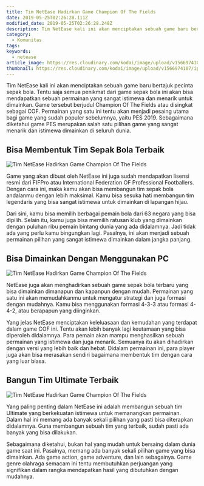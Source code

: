 ```yaml
---
title: Tim NetEase Hadirkan Game Champion Of The Fields
date: 2019-05-25T02:26:28.111Z
modified_date: 2019-05-25T02:26:28.248Z
description: Tim NetEase kali ini akan menciptakan sebuah game baru bertajuk pecinta sepak bola. Tentu saja semua penikmat dari game sepak bola.
category:
  - Komunitas
tags:
keywords:
  - netease
article_image: https://res.cloudinary.com/kodai/image/upload/v1566974107/ip/tim-netease-hadirkan-game-champion-of-the-fields-1.jpg
thumbnail: https://res.cloudinary.com/kodai/image/upload/v1566974107/ip/tim-netease-hadirkan-game-champion-of-the-fields-1-021.jpg
---
```

Tim NetEase kali ini akan menciptakan sebuah game baru bertajuk pecinta sepak bola. Tentu saja semua penikmat dari game sepak bola ini akan bisa mendapatkan sebuah permainan yang sangat istimewa dan menarik untuk dimainkan. Game tersebut berjudul Champion Of The Fields atau disingkat sebagai COF. Permainan yang satu ini tentu akan menjadi pesaing utama bagi game yang sudah populer sebelumnya, yaitu PES 2019. Sebagaimana diketahui game PES merupakan salah satu pilihan game yang sangat menarik dan istimewa dimainkan di seluruh dunia.



## Bisa Membentuk Tim Sepak Bola Terbaik

![Tim NetEase Hadirkan Game Champion Of The Fields](https://res.cloudinary.com/kodai/image/upload/v1566974107/ip/tim-netease-hadirkan-game-champion-of-the-fields-1.jpg)

Game yang akan dibuat oleh NetEase ini juga sudah mendapatkan lisensi resmi dari FIFPro atau International Federation OF Professional Footballers. Dengan cara ini, maka kamu akan bisa membangun tim sepak bola andalanmu dengan lebih maksimal. Kamu bisa sesuka hati membangun tim legendaris yang bisa sangat istimewa untuk dimainkan di lapangan hijau. 

Dari sini, kamu bisa memilih berbagai pemain bola dari 63 negara yang bisa dipilih. Selain itu, kamu juga bisa memilih ratusan klub yang dimainkan dengan puluhan ribu pemain bintang dunia yang ada didalamnya. Jadi tidak ada yang perlu kamu bingungkan lagi. Pasalnya, ini akan menjadi sebuah permainan pilihan yang sangat istimewa dimainkan dalam jangka panjang.



## Bisa Dimainkan Dengan Menggunakan PC

![Tim NetEase Hadirkan Game Champion Of The Fields](https://res.cloudinary.com/kodai/image/upload/v1566974108/ip/tim-netease-hadirkan-game-champion-of-the-fields-2.jpg)

NetEase juga akan menghadirkan sebuah game sepak bola terbaru yang bisa dimainkan dimanapun dan kapanpun dengan mudah. Permainan yang satu ini akan memudahkanmu untuk mengatur strategi dan juga formasi dengan mudahnya. Kamu bisa menggunakan formasi 4-3-3 atau formasi 4-4-2, atau berapapun yang diinginkan.

Yang jelas NetEase menciptakan keleluasaan dan kemudahan yang terdapat dalam game COF ini. Tentu akan lebih banyak lagi keutamaan yang bisa diperoleh didalamnya. Para pemain akan mampu menghasilkan sebuah permainan yang istimewa dan juga menarik. Semuanya itu akan dihadirkan dengan versi yang lebih baik dan hebat. Didalam permainan ini, para player juga akan bisa merasakan sendiri bagaimana membentuk tim dengan cara yang luar biasa.



## Bangun Tim Ultimate Terbaik

![Tim NetEase Hadirkan Game Champion Of The Fields](https://res.cloudinary.com/kodai/image/upload/v1566974108/ip/tim-netease-hadirkan-game-champion-of-the-fields-3.jpg)

Yang paling penting dalam NetEase ini adalah membangun sebuah tim Ultimate yang berkekuatan istimewa untuk memanangkan permainan. Dalam hal ini memang ada banyak sekali pilihan yang pasti bisa diterapkan didalamnya. Guna membangun sebuah tim yang terbaik, sudah pasti ada banyak yang bisa dilakukan. 

Sebagaimana diketahui, bukan hal yang mudah untuk bersaing dalam dunia game saat ini. Pasalnya, memang ada banyak sekali pilihan game yang bisa dimainkan. Ada game action, game adventure, dan lain sebagainya. Game genre olahraga semacam ini tentu membutuhkan perjuangan yang signifikan dalam rangka mendapatkan hasil yang dibutuhkan dengan mudahnya.
